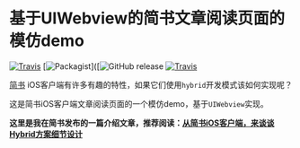 # 基于UIWebview的简书文章阅读页面的模仿demo

[![Travis](https://img.shields.io/travis/rust-lang/rust.svg)](https://github.com/halohily/LYWebviewController) 
[![Packagist](https://img.shields.io/packagist/l/doctrine/orm.svg)]([![GitHub release](https://img.shields.io/github/release/qubyte/rubidium.svg)
[![Travis](https://img.shields.io/travis/rust-lang/rust.svg)](https://github.com/halohily/LYWebviewController)

[简书](www.jianshu.com) iOS客户端有许多有趣的特性，如果它们使用`hybrid`开发模式该如何实现呢？

这是简书iOS客户端文章阅读页面的一个模仿demo，基于`UIWebview`实现。

**这里是我在简书发布的一篇介绍文章，推荐阅读：[从简书iOS客户端，来谈谈Hybrid方案细节设计](http://www.jianshu.com/p/9c8552a87a3e)**

